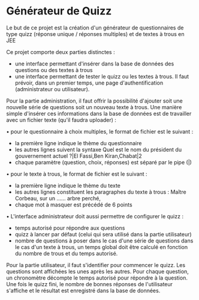# Générateur de Quizz
 Le but de ce projet est la création d'un générateur de questionnaires de type quizz (réponse unique / réponses multiples) et de textes à trous en JEE

Ce projet comporte deux parties
distinctes :
- une interface permettant d'insérer dans la base de données des questions ou des textes
à trous
- une interface permettant de tester le quizz ou les textes à trous.
Il faut prévoir, dans un premier temps, une page d'authentification (administrateur ou
utilisateur).

Pour la partie administration, il faut offrir la possibilité d'ajouter soit une nouvelle série de
questions soit un nouveau texte à trous. Une manière simple d'insérer ces informations dans la
base de données est de travailler avec un fichier texte (qu'il faudra uploader) :

• pour le questionnaire à choix multiples, le format de fichier est le suivant :
- la première ligne indique le thème du questionnaire
- les autres lignes suivent la syntaxe Quel est le nom du président du gouvernement
actuel ?|El Fassi,Ben Kiran,Chabat|2
- chaque paramètre (question, choix, réponses) est séparé par le pipe (|)

• pour le texte à trous, le format de fichier est le suivant :
- la première ligne indique le thème du texte
- les autres lignes constituent les paragraphes du texte à trous : Maître Corbeau, sur un
...... arbre perché,
- chaque mot à masquer est précédé de 6 points

• L'interface administrateur doit aussi permettre de configurer le quizz :
- temps autorisé pour répondre aux questions
- quizz à lancer par défaut (celui qui sera utilisé dans la partie utilisateur)
- nombre de questions à poser dans le cas d'une série de questions dans le cas d'un texte
à trous, un temps global doit être calculé en fonction du nombre de trous et du temps
autorisé.

Pour la partie utilisateur, il faut s'identifier pour commencer le quizz. Les questions sont
affichées les unes après les autres.
Pour chaque question, un chronomètre décompte le temps autorisé pour répondre à la
question. Une fois le quizz fini, le nombre de bonnes réponses de l'utilisateur s'affiche et le
résultat est enregistré dans la base de données.
